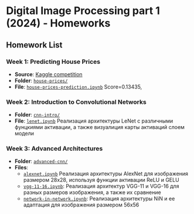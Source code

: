 # Digital Image Processing part 1 (2024) - Homeworks

## Homework List

### Week 1: Predicting House Prices
- **Source**: [Kaggle competition](https://www.kaggle.com/competitions/house-prices-advanced-regression-techniques)
- **Folder**: [`house-prices/`](house-prices/)
- **File**: [`house-prices-prediction.ipynb`](house-prices/house-prices-prediction.ipynb)
  Score=0.13435, 

### Week 2: Introduction to Convolutional Networks
- **Folder**: [`cnn-intro/`](cnn-intro/)
- **File**: [`lenet.ipynb`](cnn-intro/lenet.ipynb)
  Реализация архитектуры LeNet с различными фунцкиями активации, а также визуалиция карты активаций слоем модели

### Week 3: Advanced Architectures
- **Folder**: [`advanced-cnn/`](advanced-cnn/)
- **Files**:
  - [`alexnet.ipynb`](advanced-cnn/alexnet.ipynb)
  Реализация архитектуры AlexNet для изображения размером 28х28, используя функции активации ReLU и GELU
  - [`vgg-11-16.ipynb`](advanced-cnn/vgg-11-16.ipynb):
    Реализация архитектур VGG-11 и VGG-16 для разных размеров изображения, а также их сравнение
  - [`network-in-network.ipynb`](advanced-cnn/network-in-network.ipynb):
    Реализация архитектуры NiN и ее адаптация для изображения размером 56х56

